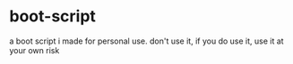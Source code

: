 # boot-script
a boot script i made for personal use. don't use it, if you do use it, use it at your own risk
